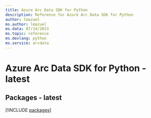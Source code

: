 ```yaml
---
title: Azure Arc Data SDK for Python
description: Reference for Azure Arc Data SDK for Python
author: lmazuel
ms.author: lmazuel
ms.data: 07/14/2023
ms.topic: reference
ms.devlang: python
ms.service: arcdata
---
```

# Azure Arc Data SDK for Python - latest
## Packages - latest
[!INCLUDE [packages](arc-data-index.md)]